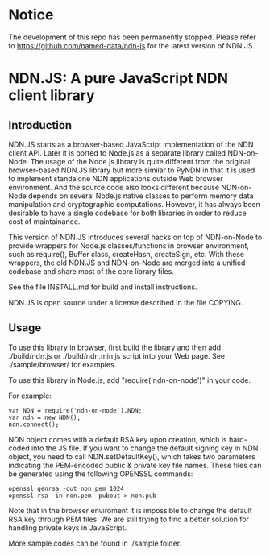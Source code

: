 Notice
======

The development of this repo has been permanently stopped. Please refer to https://github.com/named-data/ndn-js for the latest version of NDN.JS.

NDN.JS: A pure JavaScript NDN client library
============================================

Introduction
------------

NDN.JS starts as a browser-based JavaScript implementation of the NDN client API.
Later it is ported to Node.js as a separate library called NDN-on-Node.
The usage of the Node.js library is quite different from the original browser-based NDN.JS library but more similar to PyNDN in that 
it is used to implement standalone NDN applications outside Web browser environment.
And the source code also looks different because NDN-on-Node depends on several Node.js native classes to perform memory data manipulation and cryptographic computations.
However, it has always been desirable to have a single codebase for both libraries in order to reduce cost of maintainance.

This version of NDN.JS introduces several hacks on top of NDN-on-Node to provide wrappers for Node.js classes/functions in browser environment, 
such as require(), Buffer class, createHash, createSign, etc.
With these wrappers, the old NDN.JS and NDN-on-Node are merged into a unified codebase and share most of the core library files.

See the file INSTALL.md for build and install instructions.

NDN.JS is open source under a license described in the file COPYING.

Usage
-----

To use this library in browser, first build the library and then add ./build/ndn.js or ./build/ndn.min.js script into your Web page.
See ./sample/browser/ for examples.

To use this library in Node.js, add "require('ndn-on-node')" in your code.

For example:

    var NDN = require('ndn-on-node').NDN;
    var ndn = new NDN();
    ndn.connect();

NDN object comes with a default RSA key upon creation, which is hard-coded into the JS file. If you want to change the default signing key in NDN object, you need to call NDN.setDefaultKey(), which takes two parameters indicating the PEM-encoded public & private key file names. These files can be generated using the following OPENSSL commands:

    openssl genrsa -out non.pem 1024
    openssl rsa -in non.pem -pubout > non.pub

Note that in the browser enviroment it is impossible to change the default RSA key through PEM files. 
We are still trying to find a better solution for handling private keys in JavaScript.

More sample codes can be found in ./sample folder.
